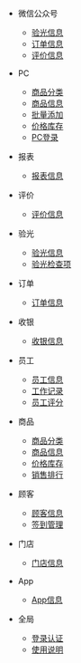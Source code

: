 - 微信公众号
    - [验光信息](/微信/验光信息.md)
    - [订单信息](/微信/订单信息.md)
    - [评价信息](/微信/评价信息.md)

- PC
    - [商品分类](/PC/商品分类.md)
    - [商品信息](/PC/商品信息.md)
    - [批量添加](/PC/批量添加.md)
    - [价格库存](/PC/价格库存.md)
    - [PC登录](/PC/登录.md)

- 报表
    - [报表信息](/报表/报表信息.md)

- 评价
    - [评价信息](/评价/评价信息.md)

- 验光
    - [验光信息](/验光/验光信息.md)
    - [验光检查项](/验光/验光检查项.md)

- 订单
    - [订单信息](/订单/订单信息.md)

- 收银
    - [收银信息](/收银/收银信息.md)

- 员工
    - [员工信息](/员工/员工信息.md)
    - [工作记录](/员工/工作记录.md)
    - [员工评分](/员工/员工评分.md)

- 商品
    - [商品分类](/商品/商品分类.md)
    - [商品信息](/商品/商品信息.md)
    - [价格库存](/商品/价格库存.md)
    - [销售排行](/商品/销售排行.md)

- 顾客
    - [顾客信息](/顾客/顾客信息.md)
    - [签到管理](/顾客/签到管理.md)

- 门店
    - [门店信息](/门店/门店信息.md)

- App
    - [App信息](/App/App信息.md)

- 全局
    - [登录认证](/全局/登录认证.md)
    - [使用说明](/全局/使用说明.md)